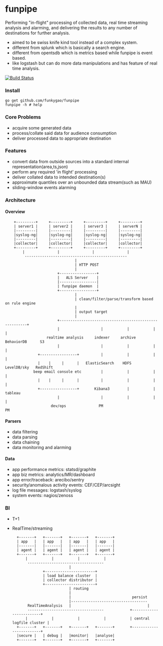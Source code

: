 funpipe
=======

Performing "in-flight" processing of collected data, real time streaming analysis and alarming, and delivering the results to any number of destinations for further analysis.

*   aimed to be swiss knife kind tool instead of a complex system.
*   different from splunk which is basically a search engine.
*   different from opentsdb which is metrics based while funpipe is event based.
*   like logstash but can do more data manipulations and has feature of real time analysis.


[![Build Status](https://travis-ci.org/funkygao/funpipe.png?branch=master)](https://travis-ci.org/funkygao/funpipe)

### Install

    go get github.com/funkygao/funpipe
    funpipe -h # help

### Core Problems

*   acquire some generated data
*   process/collate said data for audience consumption
*   deliver processed data to appropriate destination

### Features

*   convert data from outside sources into a standard internal representation(area,ts,json)
*   perform any required 'in flight' processing
*   deliver collated data to intended destination(s)
*   approximate quantiles over an unbounded data stream(such as MAU)
*   sliding-window events alarming

### Architecture

#### Overview

        +---------+     +---------+     +---------+     +---------+
        | server1 |     | server2 |     | server3 |     | serverN |
        |---------|     |---------|     |---------|     |---------|
        |syslog-ng|     |syslog-ng|     |syslog-ng|     |syslog-ng|
        |---------|     |---------|     |---------|     |---------|
        |collector|     |collector|     |collector|     |collector|
        +---------+     +---------+     +---------+     +---------+
            |               |               |               |
             -----------------------------------------------
                                    |
                                    | HTTP POST
                                    |
                            +-----------------+
                            |   ALS Server    |
                            |-----------------| 
                            | funpipe daemon  |
                            +-----------------+
                                    |
                                    | clean/filter/parse/transform based on rule engine
                                    |
                                    | output target
                                    |
                            +-------------------------------------------------------+
                            |                   |           |           |           |
                       realtime analysis     indexer     archive    BehaviorDB      S3
                            |                   |           |           |           |
                   +-----------------+          |           |           |           |
                   |    |     |      |   ElasticSearch    HDFS      LevelDB/sky   RedShift
                 beep email console etc         |           |           |           |
                   |    |     |      |          |           |           |           |
                   +-----------------+       Kibana3        |           |        tableau
                            |                   |           |           |           |
                         dev/ops               PM                                  PM

#### Parsers

*   data filtering
*   data parsing
*   data chaining
*   data monitoring and alarming

#### Data

*   app performance metrics: statsd/graphite
*   app biz metrics: analytics/MR/dashboard
*   app error/traceback: arecibo/sentry
*   security/anomalous activity events: CEF/CEP/arcsight
*   log file messages: logstash/syslog
*   system events: nagios/zenoss

### BI

* T+1

* RealTime/streaming

        +-------+   +-------+   +-------+   +-------+
        | app   |   | app   |   | app   |   | app   |
        |-------|   |-------|   |-------|   |-------|
        | agent |   | agent |   | agent |   | agent |
        +-------+   +-------+   +-------+   +-------+
            |           |           |           |
             -----------------------------------
                                |
                    +-----------------------+
                    | load balance cluster  |
                    | collector distributor |
                    +-----------------------+
                                | routing
                                |
                                |                            persist
                                |-----------------------------------
             RealTimeAnalysis   |                                   |
             -----------------------------------            +-------------------------+
            |           |           |           |           | central logfile cluster |
        +-------+   +-------+   +-------+   +-------+       +-------------------------+
        |secure |   | debug |   |monitor|   |analyse|
        +-------+   +-------+   +-------+   +-------+

